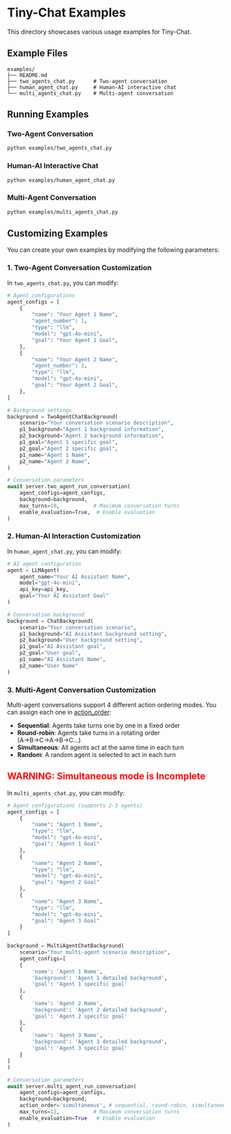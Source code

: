 # Tiny-Chat Examples

This directory showcases various usage examples for Tiny-Chat.

## Example Files

```
examples/
├── README.md
├── two_agents_chat.py      # Two-agent conversation
├── human_agent_chat.py     # Human-AI interactive chat
└── multi_agents_chat.py    # Multi-agent conversation
```

## Running Examples

### Two-Agent Conversation
```bash
python examples/two_agents_chat.py
```

### Human-AI Interactive Chat
```bash
python examples/human_agent_chat.py
```

### Multi-Agent Conversation
```bash
python examples/multi_agents_chat.py
```

## Customizing Examples

You can create your own examples by modifying the following parameters:

### 1. Two-Agent Conversation Customization

In `two_agents_chat.py`, you can modify:

```python
# Agent configurations
agent_configs = [
    {
        "name": "Your Agent 1 Name",
        "agent_number": 1,
        "type": "llm",
        "model": "gpt-4o-mini",
        "goal": "Your Agent 1 Goal",
    },
    {
        "name": "Your Agent 2 Name", 
        "agent_number": 2,
        "type": "llm",
        "model": "gpt-4o-mini",
        "goal": "Your Agent 2 Goal",
    },
]

# Background settings
background = TwoAgentChatBackground(
    scenario="Your conversation scenario description",
    p1_background="Agent 1 background information",
    p2_background="Agent 2 background information", 
    p1_goal="Agent 1 specific goal",
    p2_goal="Agent 2 specific goal",
    p1_name="Agent 1 Name",
    p2_name="Agent 2 Name",
)

# Conversation parameters
await server.two_agent_run_conversation(
    agent_configs=agent_configs,
    background=background,
    max_turns=10,           # Maximum conversation turns
    enable_evaluation=True,  # Enable evaluation
)
```

### 2. Human-AI Interaction Customization

In `human_agent_chat.py`, you can modify:

```python
# AI agent configuration
agent = LLMAgent(
    agent_name="Your AI Assistant Name",
    model="gpt-4o-mini",
    api_key=api_key,
    goal="Your AI Assistant Goal"
)

# Conversation background
background = ChatBackground(
    scenario="Your conversation scenario",
    p1_background="AI Assistant background setting",
    p2_background="User background setting",
    p1_goal="AI Assistant goal",
    p2_goal="User goal",
    p1_name="AI Assistant Name",
    p2_name="User Name"
)
```

### 3. Multi-Agent Conversation Customization

Multi-agent conversations support 4 different action ordering modes. You can assign each one in [action_order](/tiny-chat/examples/multi_agents_chat.py#L74):

- **Sequential**: Agents take turns one by one in a fixed order
- **Round-robin**: Agents take turns in a rotating order (A→B→C→A→B→C...)
- **Simultaneous**: All agents act at the same time in each turn
- **Random**: A random agent is selected to act in each turn

## <span style="color: red;">WARNING: Simultaneous mode is Incomplete</span>

In `multi_agents_chat.py`, you can modify:

```python
# Agent configurations (supports 2-3 agents)
agent_configs = [
    {
        "name": "Agent 1 Name",
        "type": "llm",
        "model": "gpt-4o-mini",
        "goal": "Agent 1 Goal"
    },
    {
        "name": "Agent 2 Name", 
        "type": "llm",
        "model": "gpt-4o-mini",
        "goal": "Agent 2 Goal"
    },
    {
        "name": "Agent 3 Name",
        "type": "llm", 
        "model": "gpt-4o-mini",
        "goal": "Agent 3 Goal"
    }
]

background = MultiAgentChatBackground(
    scenario="Your multi-agent scenario description", 
    agent_configs=[
    {
        'name': 'Agent 1 Name',
        'background': 'Agent 1 detailed background',
        'goal': 'Agent 1 specific goal'
    },
    {
        'name': 'Agent 2 Name',
        'background': 'Agent 2 detailed background', 
        'goal': 'Agent 2 specific goal'
    },
    {
        'name': 'Agent 3 Name',
        'background': 'Agent 3 detailed background',
        'goal': 'Agent 3 specific goal'
    }
]
)

# Conversation parameters
await server.multi_agent_run_conversation(
    agent_configs=agent_configs,
    background=background,
    action_order='simultaneous', # sequential, round-robin, simultaneous, random
    max_turns=12,           # Maximum conversation turns
    enable_evaluation=True   # Enable evaluation
)
```
